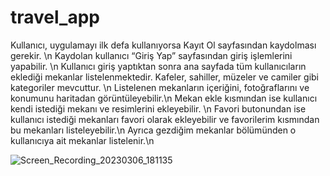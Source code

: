 # travel_app

Kullanıcı, uygulamayı ilk defa kullanıyorsa Kayıt Ol sayfasından kaydolması gerekir. \n
Kaydolan kullanıcı “Giriş Yap” sayfasından giriş işlemlerini yapabilir. \n
Kullanıcı giriş yaptıktan sonra ana sayfada tüm kullanıcıların eklediği mekanlar listelenmektedir. Kafeler, sahiller, müzeler ve camiler gibi kategoriler mevcuttur.  \n
Listelenen mekanların içeriğini, fotoğraflarını ve konumunu haritadan görüntüleyebilir.\n
Mekan ekle kısmından ise kullanıcı kendi istediği mekanı ve resimlerini ekleyebilir. \n
Favori butonundan ise kullanıcı istediği mekanları favori olarak ekleyebilir ve favorilerim kısmından bu mekanları listeleyebilir.\n
Ayrıca gezdiğim mekanlar bölümünden o kullanıcıya ait mekanlar listelenir.\n

![Screen_Recording_20230306_181135](https://user-images.githubusercontent.com/45559372/223749313-09af220f-ab70-4f69-bd1a-dc8b0a59eded.gif)

